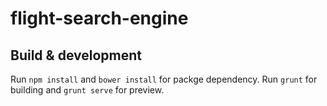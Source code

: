 # flight-search-engine



## Build & development

Run `npm install` and `bower install` for packge dependency.
Run `grunt` for building and `grunt serve` for preview.
